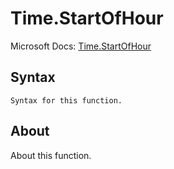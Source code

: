 ---
---

# Time.StartOfHour

Microsoft Docs: [Time.StartOfHour](https://docs.microsoft.com/en-us/powerquery-m/time-startofhour)

## Syntax

```
Syntax for this function.
```

## About

About this function.

